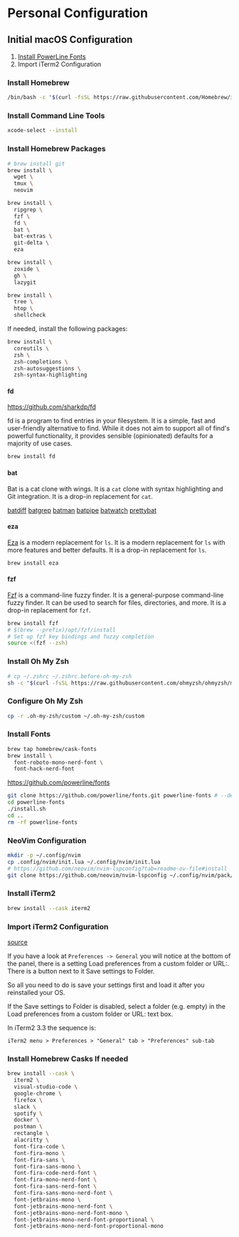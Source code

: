 # Personal Configuration

## Initial macOS Configuration

1. [Install PowerLine Fonts](#install-powerline-fonts)
2. Import iTerm2 Configuration

### Install Homebrew

```sh
/bin/bash -c "$(curl -fsSL https://raw.githubusercontent.com/Homebrew/install/HEAD/install.sh)"
```

### Install Command Line Tools

```sh
xcode-select --install
```

### Install Homebrew Packages

```sh
# brew install git
brew install \
  wget \
  tmux \
  neovim
```

```sh
brew install \
  ripgrep \
  fzf \
  fd \
  bat \
  bat-extras \
  git-delta \
  eza
```

```sh
brew install \
  zoxide \
  gh \
  lazygit
```

```sh
brew install \
  tree \
  htop \
  shellcheck
```

If needed, install the following packages:
```sh
brew install \
  coreutils \
  zsh \
  zsh-completions \
  zsh-autosuggestions \
  zsh-syntax-highlighting
```

#### fd

https://github.com/sharkdp/fd

fd is a program to find entries in your filesystem. It is a simple, fast and user-friendly alternative to find. While it does not aim to support all of find's powerful functionality, it provides sensible (opinionated) defaults for a majority of use cases.

```sh
brew install fd
```
#### bat

Bat is a cat clone with wings. It is a `cat` clone with syntax highlighting and Git integration. It is a drop-in replacement for `cat`.

[batdiff](https://github.com/eth-p/bat-extras/blob/master/doc/batdiff.md)
[batgrep](https://github.com/eth-p/bat-extras/blob/master/doc/batgrep.md)
[batman](https://github.com/eth-p/bat-extras/blob/master/doc/batman.md)
[batpipe](https://github.com/eth-p/bat-extras/blob/master/doc/batpipe.md)
[batwatch](https://github.com/eth-p/bat-extras/blob/master/doc/batwatch.md)
[prettybat](https://github.com/eth-p/bat-extras/blob/master/doc/prettybat.md)

#### eza

[Eza](https://github.com/oguzhaninan/eza) is a modern replacement for `ls`. It is a modern replacement for `ls` with more features and better defaults. It is a drop-in replacement for `ls`.

```sh
brew install eza
```

#### fzf

[Fzf](https://github.com/junegunn/fzf) is a command-line fuzzy finder. It is a general-purpose command-line fuzzy finder. It can be used to search for files, directories, and more. It is a drop-in replacement for `fzf`.

```sh
brew install fzf
# $(brew --prefix)/opt/fzf/install
# Set up fzf key bindings and fuzzy completion
source <(fzf --zsh)
```

### Install Oh My Zsh

```sh
# cp ~/.zshrc ~/.zshrc.before-oh-my-zsh
sh -c "$(curl -fsSL https://raw.githubusercontent.com/ohmyzsh/ohmyzsh/master/tools/install.sh)"
``` 

### Configure Oh My Zsh

```sh
cp -r .oh-my-zsh/custom ~/.oh-my-zsh/custom
```

### Install Fonts

```sh
brew tap homebrew/cask-fonts
brew install \
  font-roboto-mono-nerd-font \
  font-hack-nerd-font
```

https://github.com/powerline/fonts

```sh
git clone https://github.com/powerline/fonts.git powerline-fonts # --depth=1
cd powerline-fonts
./install.sh
cd ..
rm -rf powerline-fonts
```

### NeoVim Configuration

```sh
mkdir -p ~/.config/nvim
cp .config/nvim/init.lua ~/.config/nvim/init.lua
# https://github.com/neovim/nvim-lspconfig?tab=readme-ov-file#install
git clone https://github.com/neovim/nvim-lspconfig ~/.config/nvim/pack/nvim/start/nvim-lspconfig
```

### Install iTerm2

```sh
brew install --cask iterm2
```

### Import iTerm2 Configuration

[source](https://stackoverflow.com/questions/22943676/how-to-export-iterm2-profiles)

If you have a look at `Preferences -> General` you will notice at the bottom of the panel, there is a setting Load preferences from a custom folder or URL:. There is a button next to it Save settings to Folder.

So all you need to do is save your settings first and load it after you reinstalled your OS.

If the Save settings to Folder is disabled, select a folder (e.g. empty) in the Load preferences from a custom folder or URL: text box.

In iTerm2 3.3 the sequence is:

```
iTerm2 menu > Preferences > "General" tab > "Preferences" sub-tab
```


### Install Homebrew Casks If needed

```sh
brew install --cask \
  iterm2 \
  visual-studio-code \
  google-chrome \
  firefox \
  slack \
  spotify \
  docker \
  postman \
  rectangle \
  alacritty \
  font-fira-code \
  font-fira-mono \
  font-fira-sans \
  font-fira-sans-mono \
  font-fira-code-nerd-font \
  font-fira-mono-nerd-font \
  font-fira-sans-nerd-font \
  font-fira-sans-mono-nerd-font \
  font-jetbrains-mono \
  font-jetbrains-mono-nerd-font \
  font-jetbrains-mono-nerd-font-mono \
  font-jetbrains-mono-nerd-font-proportional \
  font-jetbrains-mono-nerd-font-proportional-mono
```
